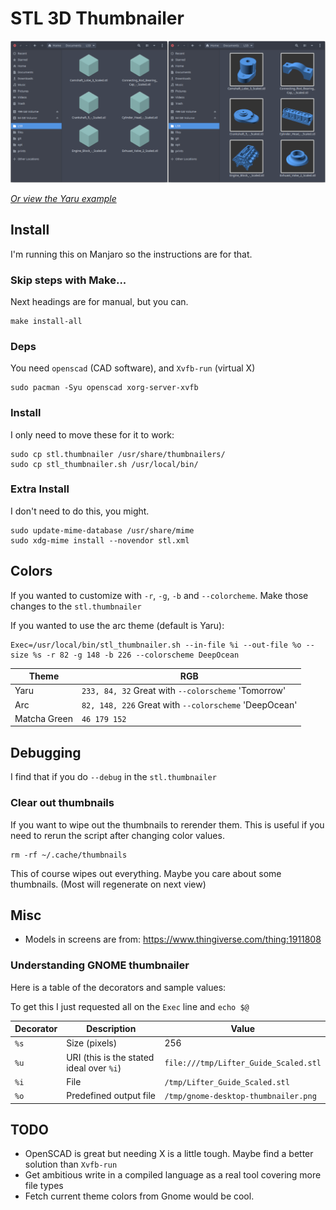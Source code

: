 # STL 3D Thumbnailer

![Before and After][banda]

_[Or view the Yaru example][yaru]_

## Install

I'm running this on Manjaro so the instructions are for that.

### Skip steps with Make...

Next headings are for manual, but you can.

```
make install-all
```

### Deps

You need `openscad` (CAD software), and `Xvfb-run` (virtual X)

```
sudo pacman -Syu openscad xorg-server-xvfb
```

### Install

I only need to move these for it to work:

```
sudo cp stl.thumbnailer /usr/share/thumbnailers/
sudo cp stl_thumbnailer.sh /usr/local/bin/
```

### Extra Install

I don't need to do this, you might.

```
sudo update-mime-database /usr/share/mime
sudo xdg-mime install --novendor stl.xml
```

## Colors

If you wanted to customize with `-r`, `-g`, `-b` and `--colorcheme`. Make those
changes to the `stl.thumbnailer`

If you wanted to use the arc theme (default is Yaru):

```
Exec=/usr/local/bin/stl_thumbnailer.sh --in-file %i --out-file %o --size %s -r 82 -g 148 -b 226 --colorscheme DeepOcean
```

| Theme         | RGB                                                    |
|---------------|--------------------------------------------------------|
| Yaru          | `233, 84, 32` Great with `--colorscheme` 'Tomorrow'    |
| Arc           | `82, 148, 226` Great with `--colorscheme` 'DeepOcean'  |
| Matcha Green  | `46 179 152`                                           |

## Debugging

I find that if you do `--debug` in the `stl.thumbnailer`

### Clear out thumbnails

If you want to wipe out the thumbnails to rerender them. This is useful if you need to rerun the script after changing color values.

```
rm -rf ~/.cache/thumbnails
```

This of course wipes out everything. Maybe you care about some thumbnails. (Most will regenerate on next view)

## Misc

* Models in screens are from: https://www.thingiverse.com/thing:1911808

### Understanding GNOME thumbnailer

Here is a table of the decorators and sample values:

To get this I just requested all on the `Exec` line and `echo $@`

| Decorator | Description | Value |
|-----------|-------------|-------|
| `%s` | Size (pixels) | 256 |
| `%u` | URI (this is the stated ideal over `%i`) | `file:///tmp/Lifter_Guide_Scaled.stl` |
| `%i` | File | `/tmp/Lifter_Guide_Scaled.stl` |
| `%o` | Predefined output file | `/tmp/gnome-desktop-thumbnailer.png` |

## TODO

* OpenSCAD is great but needing X is a little tough. Maybe find a better solution than `Xvfb-run`
* Get ambitious write in a compiled language as a real tool covering more file types
* Fetch current theme colors from Gnome would be cool.

[banda]: ./assets/before-after.png
[yaru]: ./assets/yaru.png
